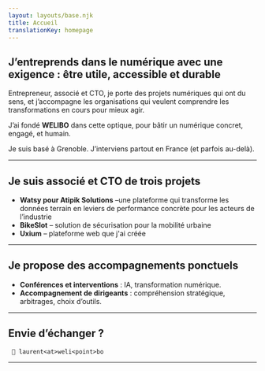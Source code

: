 ```yaml
---
layout: layouts/base.njk
title: Accueil
translationKey: homepage
---
```



## **J’entreprends dans le numérique avec une exigence : être utile, accessible et durable**

Entrepreneur, associé et CTO, je porte des projets numériques qui ont du sens, et j’accompagne les organisations qui veulent comprendre les transformations en cours pour mieux agir.

J’ai fondé **WELIBO** dans cette optique, pour bâtir un numérique concret, engagé, et humain.

Je suis basé à Grenoble. J’interviens partout en France (et parfois au-delà).

---

## Je suis associé et CTO de  trois projets

- **Watsy pour Atipik Solutions** –une plateforme qui transforme les données terrain en leviers de performance concrète pour les acteurs de l’industrie
-  **BikeSlot** – solution de sécurisation pour la mobilité urbaine
- **Uxium** – plateforme web que j'ai créée
---
## Je propose des accompagnements ponctuels

 - **Conférences et interventions** : IA, transformation numérique.
 - **Accompagnement de dirigeants** : compréhension stratégique, arbitrages, choix d’outils.

---

## Envie d’échanger ?

` 📩 laurent<at>weli<point>bo`

---
